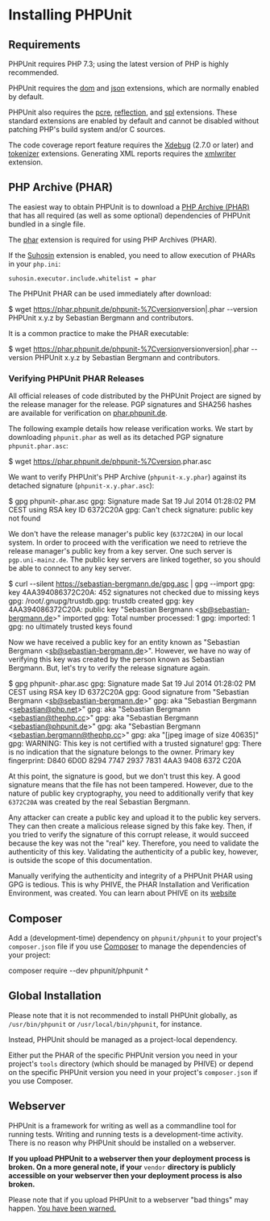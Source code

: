 Installing PHPUnit
==================

Requirements
------------

PHPUnit requires PHP 7.3; using the latest version of PHP is highly
recommended.

PHPUnit requires the [dom](http://php.net/manual/en/dom.setup.php) and
[json](http://php.net/manual/en/json.installation.php) extensions, which
are normally enabled by default.

PHPUnit also requires the
[pcre](http://php.net/manual/en/pcre.installation.php),
[reflection](http://php.net/manual/en/reflection.installation.php), and
[spl](http://php.net/manual/en/spl.installation.php) extensions. These
standard extensions are enabled by default and cannot be disabled
without patching PHP's build system and/or C sources.

The code coverage report feature requires the
[Xdebug](http://xdebug.org/) (2.7.0 or later) and
[tokenizer](http://php.net/manual/en/tokenizer.installation.php)
extensions. Generating XML reports requires the
[xmlwriter](http://php.net/manual/en/xmlwriter.installation.php)
extension.

PHP Archive (PHAR)
------------------

The easiest way to obtain PHPUnit is to download a [PHP Archive
(PHAR)](http://php.net/phar) that has all required (as well as some
optional) dependencies of PHPUnit bundled in a single file.

The [phar](http://php.net/manual/en/phar.installation.php) extension is
required for using PHP Archives (PHAR).

If the [Suhosin](http://suhosin.org/) extension is enabled, you need to
allow execution of PHARs in your `php.ini`:

    suhosin.executor.include.whitelist = phar

The PHPUnit PHAR can be used immediately after download:

$ wget <https://phar.phpunit.de/phpunit-%7Cversion>version|.phar
--version PHPUnit x.y.z by Sebastian Bergmann and contributors.

It is a common practice to make the PHAR executable:

$ wget <https://phar.phpunit.de/phpunit-%7Cversion>versionversion|.phar
--version PHPUnit x.y.z by Sebastian Bergmann and contributors.

### Verifying PHPUnit PHAR Releases

All official releases of code distributed by the PHPUnit Project are
signed by the release manager for the release. PGP signatures and SHA256
hashes are available for verification on
[phar.phpunit.de](https://phar.phpunit.de/).

The following example details how release verification works. We start
by downloading `phpunit.phar` as well as its detached PGP signature
`phpunit.phar.asc`:

$ wget <https://phar.phpunit.de/phpunit-%7Cversion>.phar.asc

We want to verify PHPUnit's PHP Archive (`phpunit-x.y.phar`) against its
detached signature (`phpunit-x.y.phar.asc`):

$ gpg phpunit-.phar.asc gpg: Signature made Sat 19 Jul 2014 01:28:02 PM
CEST using RSA key ID 6372C20A gpg: Can't check signature: public key
not found

We don't have the release manager's public key (`6372C20A`) in our local
system. In order to proceed with the verification we need to retrieve
the release manager's public key from a key server. One such server is
`pgp.uni-mainz.de`. The public key servers are linked together, so you
should be able to connect to any key server.

$ curl --silent <https://sebastian-bergmann.de/gpg.asc> | gpg --import
gpg: key 4AA394086372C20A: 452 signatures not checked due to missing
keys gpg: /root/.gnupg/trustdb.gpg: trustdb created gpg: key
4AA394086372C20A: public key "Sebastian Bergmann
&lt;<sb@sebastian-bergmann.de>&gt;" imported gpg: Total number
processed: 1 gpg: imported: 1 gpg: no ultimately trusted keys found

Now we have received a public key for an entity known as "Sebastian
Bergmann &lt;<sb@sebastian-bergmann.de>&gt;". However, we have no way of
verifying this key was created by the person known as Sebastian
Bergmann. But, let's try to verify the release signature again.

$ gpg phpunit-.phar.asc gpg: Signature made Sat 19 Jul 2014 01:28:02 PM
CEST using RSA key ID 6372C20A gpg: Good signature from "Sebastian
Bergmann &lt;<sb@sebastian-bergmann.de>&gt;" gpg: aka "Sebastian
Bergmann &lt;<sebastian@php.net>&gt;" gpg: aka "Sebastian Bergmann
&lt;<sebastian@thephp.cc>&gt;" gpg: aka "Sebastian Bergmann
&lt;<sebastian@phpunit.de>&gt;" gpg: aka "Sebastian Bergmann
&lt;<sebastian.bergmann@thephp.cc>&gt;" gpg: aka "\[jpeg image of size
40635\]" gpg: WARNING: This key is not certified with a trusted
signature! gpg: There is no indication that the signature belongs to the
owner. Primary key fingerprint: D840 6D0D 8294 7747 2937 7831 4AA3 9408
6372 C20A

At this point, the signature is good, but we don't trust this key. A
good signature means that the file has not been tampered. However, due
to the nature of public key cryptography, you need to additionally
verify that key `6372C20A` was created by the real Sebastian Bergmann.

Any attacker can create a public key and upload it to the public key
servers. They can then create a malicious release signed by this fake
key. Then, if you tried to verify the signature of this corrupt release,
it would succeed because the key was not the "real" key. Therefore, you
need to validate the authenticity of this key. Validating the
authenticity of a public key, however, is outside the scope of this
documentation.

Manually verifying the authenticity and integrity of a PHPUnit PHAR
using GPG is tedious. This is why PHIVE, the PHAR Installation and
Verification Environment, was created. You can learn about PHIVE on its
[website](https://phar.io/)

Composer
--------

Add a (development-time) dependency on `phpunit/phpunit` to your
project's `composer.json` file if you use
[Composer](https://getcomposer.org/) to manage the dependencies of your
project:

composer require --dev phpunit/phpunit ^

Global Installation
-------------------

Please note that it is not recommended to install PHPUnit globally, as
`/usr/bin/phpunit` or `/usr/local/bin/phpunit`, for instance.

Instead, PHPUnit should be managed as a project-local dependency.

Either put the PHAR of the specific PHPUnit version you need in your
project's `tools` directory (which should be managed by PHIVE) or depend
on the specific PHPUnit version you need in your project's
`composer.json` if you use Composer.

Webserver
---------

PHPUnit is a framework for writing as well as a commandline tool for
running tests. Writing and running tests is a development-time activity.
There is no reason why PHPUnit should be installed on a webserver.

**If you upload PHPUnit to a webserver then your deployment process is
broken. On a more general note, if your** `vendor` **directory is
publicly accessible on your webserver then your deployment process is
also broken.**

Please note that if you upload PHPUnit to a webserver "bad things" may
happen. [You have been
warned.](https://thephp.cc/news/2020/02/phpunit-a-security-risk)
